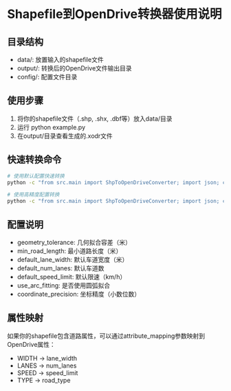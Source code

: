 # Shapefile到OpenDrive转换器使用说明

## 目录结构
- data/: 放置输入的shapefile文件
- output/: 转换后的OpenDrive文件输出目录
- config/: 配置文件目录

## 使用步骤
1. 将你的shapefile文件（.shp, .shx, .dbf等）放入data/目录
2. 运行 python example.py
3. 在output/目录查看生成的.xodr文件

## 快速转换命令
```bash
# 使用默认配置快速转换
python -c "from src.main import ShpToOpenDriveConverter; import json; config = json.load(open('config/example_config.json', 'r', encoding='utf-8')); converter = ShpToOpenDriveConverter(config); result = converter.convert('data/CenterLane.shp', 'output/CenterLane.xodr'); print('转换成功!' if result else '转换失败!')"

# 使用高精度配置转换
python -c "from src.main import ShpToOpenDriveConverter; import json; config = json.load(open('config/high_precision.json', 'r', encoding='utf-8')); converter = ShpToOpenDriveConverter(config); result = converter.convert('data/sample_roads.shp', 'output/sample_roads.xodr'); print('转换成功!' if result else '转换失败!')"
```

## 配置说明
- geometry_tolerance: 几何拟合容差（米）
- min_road_length: 最小道路长度（米）
- default_lane_width: 默认车道宽度（米）
- default_num_lanes: 默认车道数
- default_speed_limit: 默认限速（km/h）
- use_arc_fitting: 是否使用圆弧拟合
- coordinate_precision: 坐标精度（小数位数）

## 属性映射
如果你的shapefile包含道路属性，可以通过attribute_mapping参数映射到OpenDrive属性：
- WIDTH -> lane_width
- LANES -> num_lanes  
- SPEED -> speed_limit
- TYPE -> road_type